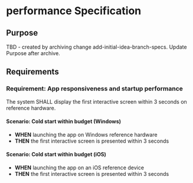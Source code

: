 # performance Specification

## Purpose
TBD - created by archiving change add-initial-idea-branch-specs. Update Purpose after archive.
## Requirements
### Requirement: App responsiveness and startup performance
The system SHALL display the first interactive screen within 3 seconds on reference hardware.

#### Scenario: Cold start within budget (Windows)
- **WHEN** launching the app on Windows reference hardware
- **THEN** the first interactive screen is presented within 3 seconds

#### Scenario: Cold start within budget (iOS)
- **WHEN** launching the app on an iOS reference device
- **THEN** the first interactive screen is presented within 3 seconds

